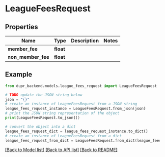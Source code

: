 # LeagueFeesRequest


## Properties

Name | Type | Description | Notes
------------ | ------------- | ------------- | -------------
**member_fee** | **float** |  | 
**non_member_fee** | **float** |  | 

## Example

```python
from dupr_backend.models.league_fees_request import LeagueFeesRequest

# TODO update the JSON string below
json = "{}"
# create an instance of LeagueFeesRequest from a JSON string
league_fees_request_instance = LeagueFeesRequest.from_json(json)
# print the JSON string representation of the object
print(LeagueFeesRequest.to_json())

# convert the object into a dict
league_fees_request_dict = league_fees_request_instance.to_dict()
# create an instance of LeagueFeesRequest from a dict
league_fees_request_from_dict = LeagueFeesRequest.from_dict(league_fees_request_dict)
```
[[Back to Model list]](../README.md#documentation-for-models) [[Back to API list]](../README.md#documentation-for-api-endpoints) [[Back to README]](../README.md)


